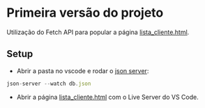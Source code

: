 
# Primeira versão do projeto

Utilização do Fetch API para popular a página [lista_cliente.html](./telas/lista_cliente.html).

## Setup

* Abrir a pasta no vscode e rodar o [json server](../notas-de-aula/aula%2001-04%20-%20Preparando%20o%20ambiente.md): 
```js
json-server --watch db.json
```

* Abrir a página [lista_cliente.html](./telas/lista_cliente.html) com o Live Server do VS Code.